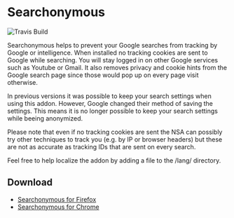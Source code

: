 # Searchonymous

![Travis Build](https://api.travis-ci.org/MorbZ/Searchonymous.svg?branch=master) 

Searchonymous helps to prevent your Google searches from tracking by Google or intelligence. When installed no tracking cookies are sent to Google while searching. You will stay logged in on other Google services such as Youtube or Gmail. It also removes privacy and cookie hints from the Google search page since those would pop up on every page visit otherwise.

In previous versions it was possible to keep your search settings when using this addon. However, Google changed their method of saving the settings. This means it is no longer possible to keep your search settings while beeing anonymized.

Please note that even if no tracking cookies are sent the NSA can possibly try other techniques to track you (e.g. by IP or browser headers) but these are not as accurate as tracking IDs that are sent on every search.

Feel free to help localize the addon by adding a file to the /lang/ directory.

## Download ##
* [Searchonymous for Firefox](https://addons.mozilla.org/firefox/addon/searchonymous/)
* [Searchonymous for Chrome](https://chrome.google.com/webstore/detail/searchonymous/onhfdppooafpnnigbmnpnnjmbajggekc)